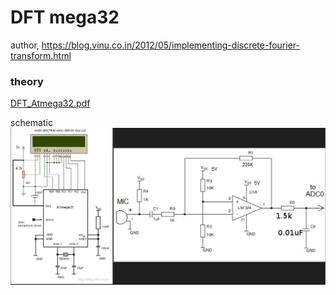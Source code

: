 # DFT mega32  

author, https://blog.vinu.co.in/2012/05/implementing-discrete-fourier-transform.html  

### theory
[DFT_Atmega32.pdf](DFT_Atmega32.pdf)  

schematic  
![schematic.JPG](schematic.JPG)  
